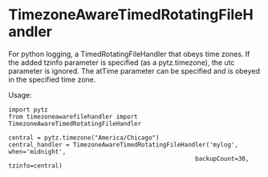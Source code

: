 # TimezoneAwareTimedRotatingFileHandler
For python logging, a TimedRotatingFileHandler that obeys time zones.  If the added tzinfo parameter is specified (as a pytz.timezone), the utc parameter is ignored.  The atTime parameter can be specified and is obeyed in the specified time zone.

Usage:

    import pytz
    from timezoneawarefilehandler import TimezoneAwareTimedRotatingFileHandler
    
    central = pytz.timezone("America/Chicago")
    central_handler = TimezoneAwareTimedRotatingFileHandler('mylog', when='midnight',
                                                        backupCount=30, tzinfo=central)
